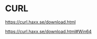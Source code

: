 # CURL  


https://curl.haxx.se/download.html

https://curl.haxx.se/download.html#Win64






















